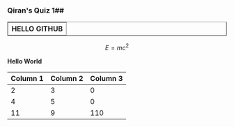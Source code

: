 ### Qiran's Quiz 1##

<table border="1" class="dataframe">
  <thead>
    <tr style="text-align: right;">
      <th>HELLO GITHUB</th>
    </tr>
  </thead>
</table>

$$ E = mc^2 $$



**Hello World**

| Column 1 | Column 2 | Column 3 |
|----------|----------|----------|
| 2 | 3 | 0 |
| 4 | 5 | 0 |
| 11 | 9 | 110 |
